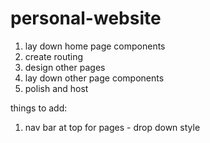 # personal-website

1. lay down home page components 
2. create routing 
3. design other pages 
4. lay down other page components 
5. polish and host 

things to add: 
1. nav bar at top for pages - drop down style 